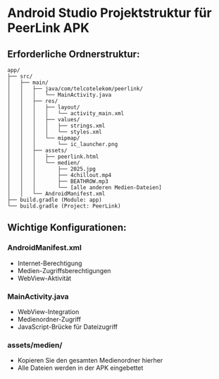 # Android Studio Projektstruktur für PeerLink APK

## Erforderliche Ordnerstruktur:

```
app/
├── src/
│   ├── main/
│   │   ├── java/com/telcotelekom/peerlink/
│   │   │   └── MainActivity.java
│   │   ├── res/
│   │   │   ├── layout/
│   │   │   │   └── activity_main.xml
│   │   │   ├── values/
│   │   │   │   ├── strings.xml
│   │   │   │   └── styles.xml
│   │   │   └── mipmap/
│   │   │       └── ic_launcher.png
│   │   ├── assets/
│   │   │   ├── peerlink.html
│   │   │   └── medien/
│   │   │       ├── 2025.jpg
│   │   │       ├── 4chillout.mp4
│   │   │       ├── BEATHROW.mp3
│   │   │       └── [alle anderen Medien-Dateien]
│   │   └── AndroidManifest.xml
├── build.gradle (Module: app)
└── build.gradle (Project: PeerLink)
```

## Wichtige Konfigurationen:

### AndroidManifest.xml
- Internet-Berechtigung
- Medien-Zugriffsberechtigungen
- WebView-Aktivität

### MainActivity.java
- WebView-Integration
- Medienordner-Zugriff
- JavaScript-Brücke für Dateizugriff

### assets/medien/
- Kopieren Sie den gesamten Medienordner hierher
- Alle Dateien werden in der APK eingebettet
